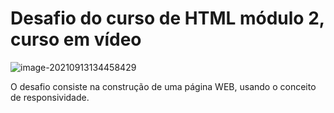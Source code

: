 <h1>Desafio do curso de HTML módulo 2, curso em vídeo </h1>



![image-20210913134458429](C:\Users\taisa\AppData\Roaming\Typora\typora-user-images\image-20210913134458429.png)



<p>O desafio consiste na construção de uma página WEB, usando o conceito de responsividade.</p>



